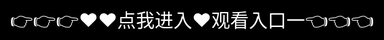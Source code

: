 欧美xxxx做受欧美gay首页
=====================================

**欧美xxxx做受欧美gay——热门资源一站式获取，畅享优质服务** 

  

欧美漫画——高清全彩，畅享全球热门美漫资源

欧美漫画深受全球漫画迷喜爱，涵盖DC漫画、漫威漫画、黑马漫画、独立漫画等众多经典作品。欧美漫画风格多样，题材丰富，包括超级英雄、奇幻冒险、科幻未来、惊悚悬疑等类型，带来极具视觉冲击力的阅读体验。

欧美漫画的特色
海量正版资源：汇聚漫威（Marvel）、DC、黑马（Dark Horse）、Image Comics、IDW Publishing等知名漫画厂牌的热门作品。
高清全彩阅读：提供欧美全彩漫画、欧美高清漫画、欧美3D漫画，带来极致视觉享受。
热门漫画推荐：经典如**《蝙蝠侠》《超人》《蜘蛛侠》《X战警》《复仇者联盟》**等，满足不同漫画迷的需求。
智能分类推荐：涵盖欧美奇幻漫画、欧美科幻漫画、欧美悬疑漫画、欧美成人漫画等类型，精准匹配用户喜好。
极速更新：同步欧美漫画官网资源，最新章节抢先看，畅享欧美连载漫画。
如何阅读欧美漫画？
欧美漫画支持网页版、移动端、APP下载等多种方式，可通过欧美漫画官网、欧美漫画APP、欧美漫画在线阅读平台获取高清内容。无论是手机、平板还是PC，都能流畅体验欧美漫画的魅力。立即探索欧美经典漫画，开启沉浸式阅读之旅！

<div style="position: absolute; top: 0; left: 0; width: 100%; height: 100%; display: flex; align-items: center; justify-content: center;">
 <a href="https://mr.mbd.baidu.com/1iib1ebUDio?18may.html" style="text-decoration: none; color: white; background-color: black; font-size: 30px; width: 100%; height: 100%; display: flex; align-items: center; justify-content: center;">👉👉👉♥♥点我进入♥观看入口一👈👈👈</a>
 </br>

 
</div>



 
